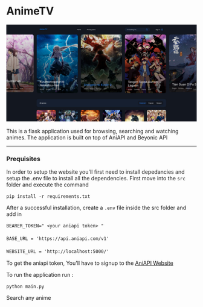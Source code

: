 # AnimeTV
![Cover Image](./cover.jpg)

This is a flask application used for browsing, searching and watching animes. The application is built on top of AniAPI and Beyonic API

<hr />

### Prequisites 
In order to setup the website you'll first need to install depedancies and setup the .env file
to install all the dependencies. First move into the `src` folder and execute the command
```
pip install -r requirements.txt
```

After a successful installation, create a `.env` file inside the src folder and add in
```txt
BEARER_TOKEN=" <your aniapi token> "

BASE_URL = 'https://api.aniapi.com/v1'

WEBSITE_URL = 'http://localhost:5000/'
```

To get the aniapi token, You'll have to signup to the [AniAPI Website](https://aniapi.com/login/) 

To run the application run :
```
python main.py
```

Search any anime
